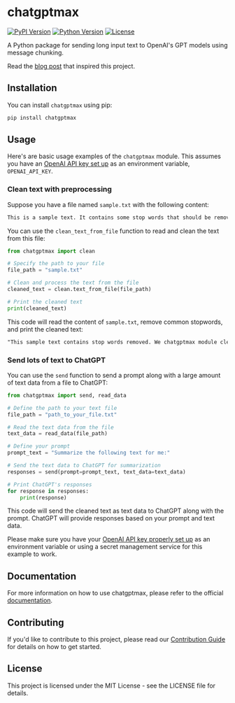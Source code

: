 # chatgptmax

[![PyPI Version](https://img.shields.io/pypi/v/chatgptmax)](https://pypi.org/project/chatgptmax/)
[![Python Version](https://img.shields.io/pypi/pyversions/chatgptmax)](https://pypi.org/project/chatgptmax/)
[![License](https://img.shields.io/pypi/l/chatgptmax)](https://github.com/victoriadrake/chatgptmax/blob/main/LICENSE)

A Python package for sending long input text to OpenAI's GPT models using message chunking.

Read the [blog post](https://victoria.dev/blog/how-to-send-long-text-input-to-chatgpt-using-the-openai-api/) that inspired this project.

## Installation

You can install `chatgptmax` using pip:

```bash
pip install chatgptmax
```

## Usage

Here's are basic usage examples of the `chatgptmax` module. This assumes you have an [OpenAI API key set up](/docs/set_up_openai_api_key.md) as an environment variable, `OPENAI_API_KEY`.

### Clean text with preprocessing

Suppose you have a file named `sample.txt` with the following content:

```txt
This is a sample text. It contains some stop words that should be removed. We will use the chatgptmax module to clean and process this text.
```

You can use the `clean_text_from_file` function to read and clean the text from this file:

```python
from chatgptmax import clean

# Specify the path to your file
file_path = "sample.txt"

# Clean and process the text from the file
cleaned_text = clean.text_from_file(file_path)

# Print the cleaned text
print(cleaned_text)
```

This code will read the content of `sample.txt`, remove common stopwords, and print the cleaned text:

```txt
"This sample text contains stop words removed. We chatgptmax module clean process text."
```

### Send lots of text to ChatGPT

You can use the `send` function to send a prompt along with a large amount of text data from a file to ChatGPT:

```python
from chatgptmax import send, read_data

# Define the path to your text file
file_path = "path_to_your_file.txt"

# Read the text data from the file
text_data = read_data(file_path)

# Define your prompt
prompt_text = "Summarize the following text for me:"

# Send the text data to ChatGPT for summarization
responses = send(prompt=prompt_text, text_data=text_data)

# Print ChatGPT's responses
for response in responses:
    print(response)

```

This code will send the cleaned text as text data to ChatGPT along with the prompt. ChatGPT will provide responses based on your prompt and text data.

Please make sure you have your [OpenAI API key properly set up](/docs/set_up_openai_api_key.md) as an environment variable or using a secret management service for this example to work.

## Documentation

For more information on how to use chatgptmax, please refer to the official [documentation](/docs/).

## Contributing

If you'd like to contribute to this project, please read our [Contribution Guide](CONTRIBUTING.md) for details on how to get started.

## License

This project is licensed under the MIT License - see the LICENSE file for details.

